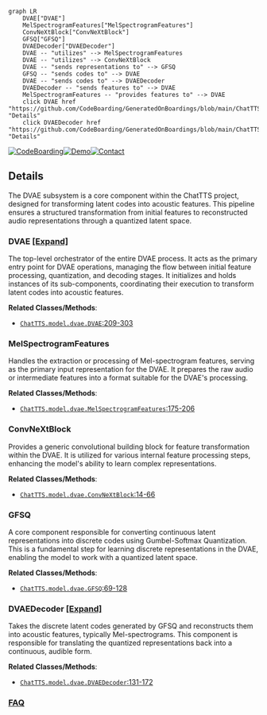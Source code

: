 ```mermaid
graph LR
    DVAE["DVAE"]
    MelSpectrogramFeatures["MelSpectrogramFeatures"]
    ConvNeXtBlock["ConvNeXtBlock"]
    GFSQ["GFSQ"]
    DVAEDecoder["DVAEDecoder"]
    DVAE -- "utilizes" --> MelSpectrogramFeatures
    DVAE -- "utilizes" --> ConvNeXtBlock
    DVAE -- "sends representations to" --> GFSQ
    GFSQ -- "sends codes to" --> DVAE
    DVAE -- "sends codes to" --> DVAEDecoder
    DVAEDecoder -- "sends features to" --> DVAE
    MelSpectrogramFeatures -- "provides features to" --> DVAE
    click DVAE href "https://github.com/CodeBoarding/GeneratedOnBoardings/blob/main/ChatTTS/DVAE.md" "Details"
    click DVAEDecoder href "https://github.com/CodeBoarding/GeneratedOnBoardings/blob/main/ChatTTS/DVAEDecoder.md" "Details"
```

[![CodeBoarding](https://img.shields.io/badge/Generated%20by-CodeBoarding-9cf?style=flat-square)](https://github.com/CodeBoarding/CodeBoarding)[![Demo](https://img.shields.io/badge/Try%20our-Demo-blue?style=flat-square)](https://www.codeboarding.org/demo)[![Contact](https://img.shields.io/badge/Contact%20us%20-%20contact@codeboarding.org-lightgrey?style=flat-square)](mailto:contact@codeboarding.org)

## Details

The DVAE subsystem is a core component within the ChatTTS project, designed for transforming latent codes into acoustic features. This pipeline ensures a structured transformation from initial features to reconstructed audio representations through a quantized latent space.

### DVAE [[Expand]](./DVAE.md)
The top-level orchestrator of the entire DVAE process. It acts as the primary entry point for DVAE operations, managing the flow between initial feature processing, quantization, and decoding stages. It initializes and holds instances of its sub-components, coordinating their execution to transform latent codes into acoustic features.


**Related Classes/Methods**:

- <a href="git@github.com:2noise/ChatTTS.git/blob/main/temp/66139c40963e46aca2622f4704dac99e/ChatTTS/model/dvae.py#L209-L303" target="_blank" rel="noopener noreferrer">`ChatTTS.model.dvae.DVAE`:209-303</a>


### MelSpectrogramFeatures
Handles the extraction or processing of Mel-spectrogram features, serving as the primary input representation for the DVAE. It prepares the raw audio or intermediate features into a format suitable for the DVAE's processing.


**Related Classes/Methods**:

- <a href="git@github.com:2noise/ChatTTS.git/blob/main/temp/66139c40963e46aca2622f4704dac99e/ChatTTS/model/dvae.py#L175-L206" target="_blank" rel="noopener noreferrer">`ChatTTS.model.dvae.MelSpectrogramFeatures`:175-206</a>


### ConvNeXtBlock
Provides a generic convolutional building block for feature transformation within the DVAE. It is utilized for various internal feature processing steps, enhancing the model's ability to learn complex representations.


**Related Classes/Methods**:

- <a href="git@github.com:2noise/ChatTTS.git/blob/main/temp/66139c40963e46aca2622f4704dac99e/ChatTTS/model/dvae.py#L14-L66" target="_blank" rel="noopener noreferrer">`ChatTTS.model.dvae.ConvNeXtBlock`:14-66</a>


### GFSQ
A core component responsible for converting continuous latent representations into discrete codes using Gumbel-Softmax Quantization. This is a fundamental step for learning discrete representations in the DVAE, enabling the model to work with a quantized latent space.


**Related Classes/Methods**:

- <a href="git@github.com:2noise/ChatTTS.git/blob/main/temp/66139c40963e46aca2622f4704dac99e/ChatTTS/model/dvae.py#L69-L128" target="_blank" rel="noopener noreferrer">`ChatTTS.model.dvae.GFSQ`:69-128</a>


### DVAEDecoder [[Expand]](./DVAEDecoder.md)
Takes the discrete latent codes generated by GFSQ and reconstructs them into acoustic features, typically Mel-spectrograms. This component is responsible for translating the quantized representations back into a continuous, audible form.


**Related Classes/Methods**:

- <a href="git@github.com:2noise/ChatTTS.git/blob/main/temp/66139c40963e46aca2622f4704dac99e/ChatTTS/model/dvae.py#L131-L172" target="_blank" rel="noopener noreferrer">`ChatTTS.model.dvae.DVAEDecoder`:131-172</a>




### [FAQ](https://github.com/CodeBoarding/GeneratedOnBoardings/tree/main?tab=readme-ov-file#faq)